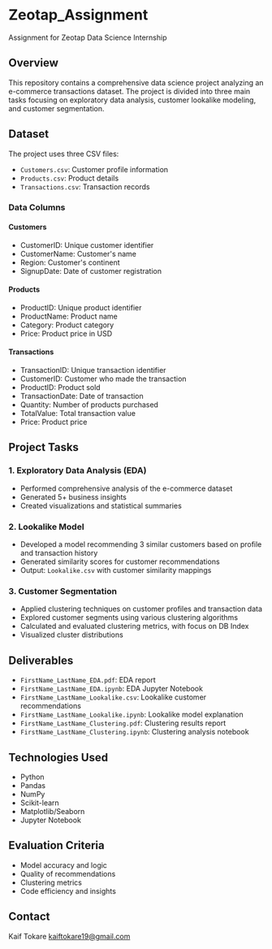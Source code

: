 # Zeotap_Assignment
Assignment for Zeotap Data Science Internship

## Overview
This repository contains a comprehensive data science project analyzing an e-commerce transactions dataset. The project is divided into three main tasks focusing on exploratory data analysis, customer lookalike modeling, and customer segmentation.

## Dataset
The project uses three CSV files:
- `Customers.csv`: Customer profile information
- `Products.csv`: Product details
- `Transactions.csv`: Transaction records

### Data Columns
#### Customers
- CustomerID: Unique customer identifier
- CustomerName: Customer's name
- Region: Customer's continent
- SignupDate: Date of customer registration

#### Products
- ProductID: Unique product identifier
- ProductName: Product name
- Category: Product category
- Price: Product price in USD

#### Transactions
- TransactionID: Unique transaction identifier
- CustomerID: Customer who made the transaction
- ProductID: Product sold
- TransactionDate: Date of transaction
- Quantity: Number of products purchased
- TotalValue: Total transaction value
- Price: Product price

## Project Tasks

### 1. Exploratory Data Analysis (EDA)
- Performed comprehensive analysis of the e-commerce dataset
- Generated 5+ business insights
- Created visualizations and statistical summaries

### 2. Lookalike Model
- Developed a model recommending 3 similar customers based on profile and transaction history
- Generated similarity scores for customer recommendations
- Output: `Lookalike.csv` with customer similarity mappings

### 3. Customer Segmentation
- Applied clustering techniques on customer profiles and transaction data
- Explored customer segments using various clustering algorithms
- Calculated and evaluated clustering metrics, with focus on DB Index
- Visualized cluster distributions

## Deliverables
- `FirstName_LastName_EDA.pdf`: EDA report
- `FirstName_LastName_EDA.ipynb`: EDA Jupyter Notebook
- `FirstName_LastName_Lookalike.csv`: Lookalike customer recommendations
- `FirstName_LastName_Lookalike.ipynb`: Lookalike model explanation
- `FirstName_LastName_Clustering.pdf`: Clustering results report
- `FirstName_LastName_Clustering.ipynb`: Clustering analysis notebook

## Technologies Used
- Python
- Pandas
- NumPy
- Scikit-learn
- Matplotlib/Seaborn
- Jupyter Notebook

## Evaluation Criteria
- Model accuracy and logic
- Quality of recommendations
- Clustering metrics
- Code efficiency and insights

## Contact
Kaif Tokare
kaiftokare19@gmail.com
